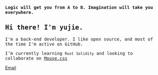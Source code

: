 <p>
    <samp>
        <strong>Logic will get you from A to B. Imagination will take you everywhere.</strong>
    </samp>
</p>
<h2>
    <samp>Hi there! I'm yujie.</samp>
</h2>
<p>
    <samp>
        I'm a back-end developer. I like open
        source, and most of the time I'm active on GitHub.
    </samp>
</p>
<p>
    <samp>
        I’m currently learning <code>Rust</code> <code>Solidity</code> and looking to collaborate on <a href="https://github.com/devyujie/Mouse">Mouse.css</a>
    </samp>
</p>
<p>
    <a href="mailto:realbianyujie@gmail.com">
        Email
    </a>
</p>







